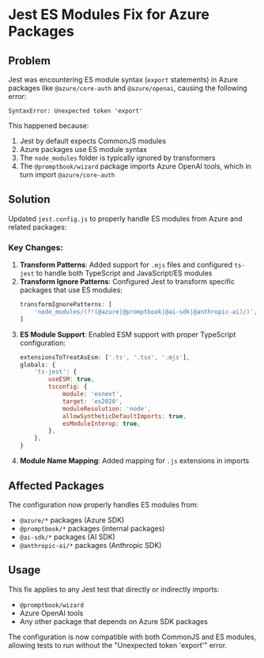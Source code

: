 # Jest ES Modules Fix for Azure Packages

## Problem
Jest was encountering ES module syntax (`export` statements) in Azure packages like `@azure/core-auth` and `@azure/openai`, causing the following error:

```
SyntaxError: Unexpected token 'export'
```

This happened because:
1. Jest by default expects CommonJS modules
2. Azure packages use ES module syntax
3. The `node_modules` folder is typically ignored by transformers
4. The `@promptbook/wizard` package imports Azure OpenAI tools, which in turn import `@azure/core-auth`

## Solution
Updated `jest.config.js` to properly handle ES modules from Azure and related packages:

### Key Changes:
1. **Transform Patterns**: Added support for `.mjs` files and configured `ts-jest` to handle both TypeScript and JavaScript/ES modules
2. **Transform Ignore Patterns**: Configured Jest to transform specific packages that use ES modules:
   ```javascript
   transformIgnorePatterns: [
       'node_modules/(?!(@azure|@promptbook|@ai-sdk|@anthropic-ai)/)',
   ]
   ```
3. **ES Module Support**: Enabled ESM support with proper TypeScript configuration:
   ```javascript
   extensionsToTreatAsEsm: ['.ts', '.tsx', '.mjs'],
   globals: {
       'ts-jest': {
           useESM: true,
           tsconfig: {
               module: 'esnext',
               target: 'es2020',
               moduleResolution: 'node',
               allowSyntheticDefaultImports: true,
               esModuleInterop: true,
           },
       },
   }
   ```
4. **Module Name Mapping**: Added mapping for `.js` extensions in imports

## Affected Packages
The configuration now properly handles ES modules from:
- `@azure/*` packages (Azure SDK)
- `@promptbook/*` packages (internal packages)
- `@ai-sdk/*` packages (AI SDK)
- `@anthropic-ai/*` packages (Anthropic SDK)

## Usage
This fix applies to any Jest test that directly or indirectly imports:
- `@promptbook/wizard`
- Azure OpenAI tools
- Any other package that depends on Azure SDK packages

The configuration is now compatible with both CommonJS and ES modules, allowing tests to run without the "Unexpected token 'export'" error.
